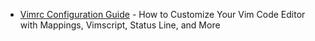 - [Vimrc Configuration Guide](https://www.freecodecamp.org/news/vimrc-configuration-guide-customize-your-vim-editor/) - How to Customize Your Vim Code Editor with Mappings, Vimscript, Status Line, and More